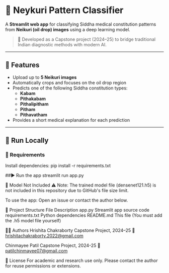 # 🧪 Neykuri Pattern Classifier

A **Streamlit web app** for classifying Siddha medical constitution patterns from **Neikuri (oil drop) images** using a deep learning model.

> 🔬 Developed as a Capstone project (2024–25) to bridge traditional Indian diagnostic methods with modern AI.

---

## 📸 Features

- Upload up to **5 Neikuri images**
- Automatically crops and focuses on the oil drop region
- Predicts one of the following Siddha constitution types:
  - **Kabam**
  - **Pithakabam**
  - **Pithalipitham**
  - **Pitham**
  - **Pithavatham**
- Provides a short medical explanation for each prediction

---

## 🚀 Run Locally

### 🧰 Requirements

Install dependencies:
pip install -r requirements.txt

##▶️ Run the app
streamlit run app.py

🔄 Model Not Included
⚠️ Note: The trained model file (densenet121.h5) is not included in this repository due to GitHub's file size limit.

To use the app:
Open an issue or contact the author below.

📂 Project Structure
File	Description
app.py	Streamlit app source code
requirements.txt	Python dependencies
README.md	This file
(You must add the .h5 model file yourself)	

👩‍🔬 Authors
Hrishita Chakraborty
Capstone Project, 2024–25
📧 hrishitachakraborty.2022@gmail.com

Chinmayee Patil 
Capstone Project, 2024-25
📧 patilchinmayee07@gmail.com

📜 License
For academic and research use only. Please contact the author for reuse permissions or extensions.

